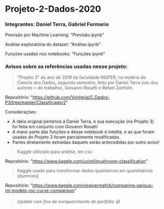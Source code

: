 # Projeto-2-Dados-2020
### Integrantes: Daniel Terra, Gabriel Formario

Previsão por Machine Learning: "Previsão.ipynb"

Análise exploratória do dataset: "Análise.ipynb"

Funções usadas nos notebooks: "Funções.ipynb"

### Avisos sobre as referências usadas nesse projeto:

> "Projeto 3" do ano de 2019 da faculdade INSPER, na matéria de Ciencia dos Dados, segundo semestre, feito por Daniel Terra (um dos autores > do trabalho), Giovanni Rosatti e Rafael Zanfolin.

Repositório: "https://github.com/VonIgnia/C.Dados-P3/tree/master/Classificador2"

Considerações:

* A ideia original pertence à Daniel Terra, e sua execução (no Projeto 3) foi feita em conjunto com Giovanni Rosatti
* A maior parte das funções e desse notebook é inédita, e as que foram usadas do Projeto 3 foram parcialmente modificadas.
* Partes diretamente extraídas daquele serão antecedidas por outro aviso!

> Kaggle utilizado para análise, em csv

Repositório: "https://www.kaggle.com/uciml/mushroom-classification"

> Kaggle usado para transformar dados qualitativos em quantitativos (dummies)

Repositório: "https://www.kaggle.com/nirajvermafcb/comparing-various-ml-models-roc-curve-comparison"

> ###### _Update com fins de enriquecimento de  portfólio_ 😃
